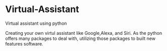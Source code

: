 # Virtual-Assistant
Virtual assistant using python

Creating your own virtul assistant like Google,Alexa, and Siri.
As the python offers many packages to deal with, utilizing those packages to built new features software.
